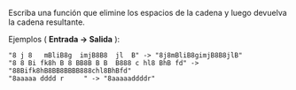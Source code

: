 Escriba una función que elimine los espacios de la cadena y luego devuelva la cadena resultante.

Ejemplos ( **Entrada -> Salida** ):

```
"8 j 8   mBliB8g  imjB8B8  jl  B" -> "8j8mBliB8gimjB8B8jlB"
"8 8 Bi fk8h B 8 BB8B B B  B888 c hl8 BhB fd" -> "88Bifk8hB8BB8BBBB888chl8BhBfd"
"8aaaaa dddd r     " -> "8aaaaaddddr"
```